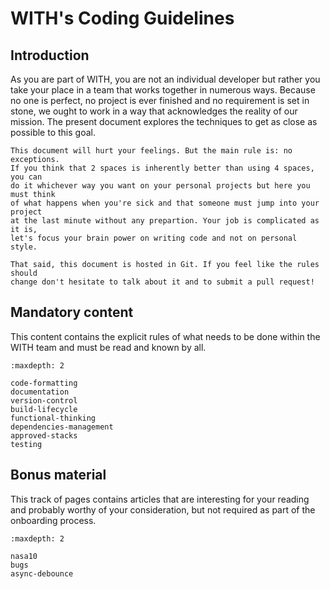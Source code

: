 WITH's Coding Guidelines
========================

## Introduction

As you are part of WITH, you are not an individual developer but rather you
take your place in a team that works together in numerous ways. Because no one
is perfect, no project is ever finished and no requirement is set in stone, we
ought to work in a way that acknowledges the reality of our mission. The
present document explores the techniques to get as close as possible to this
goal.

```{warning}
This document will hurt your feelings. But the main rule is: no exceptions.
If you think that 2 spaces is inherently better than using 4 spaces, you can
do it whichever way you want on your personal projects but here you must think
of what happens when you're sick and that someone must jump into your project
at the last minute without any prepartion. Your job is complicated as it is,
let's focus your brain power on writing code and not on personal style.
```

```{note}
That said, this document is hosted in Git. If you feel like the rules should
change don't hesitate to talk about it and to submit a pull request!
```

## Mandatory content

This content contains the explicit rules of what needs to be done within the
WITH team and must be read and known by all.

```{toctree}
:maxdepth: 2

code-formatting
documentation
version-control
build-lifecycle
functional-thinking
dependencies-management
approved-stacks
testing
```

## Bonus material

This track of pages contains articles that are interesting for your reading and
probably worthy of your consideration, but not required as part of the
onboarding process.

```{toctree}
:maxdepth: 2

nasa10
bugs
async-debounce
```
